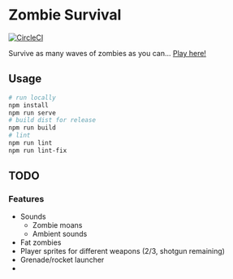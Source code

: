 # Zombie Survival

[![CircleCI](https://circleci.com/gh/jemgunay/zombiesurvival/tree/master.svg?style=svg)](https://circleci.com/gh/jemgunay/zombiesurvival/tree/master)

Survive as many waves of zombies as you can... [Play here!](https://jemgunay.co.uk/zombiesurvival)

## Usage

```bash
# run locally
npm install
npm run serve
# build dist for release
npm run build
# lint
npm run lint
npm run lint-fix
```

## TODO

### Features

* Sounds
    * Zombie moans
    * Ambient sounds
* Fat zombies
* Player sprites for different weapons (2/3, shotgun remaining)
* Grenade/rocket launcher
*
